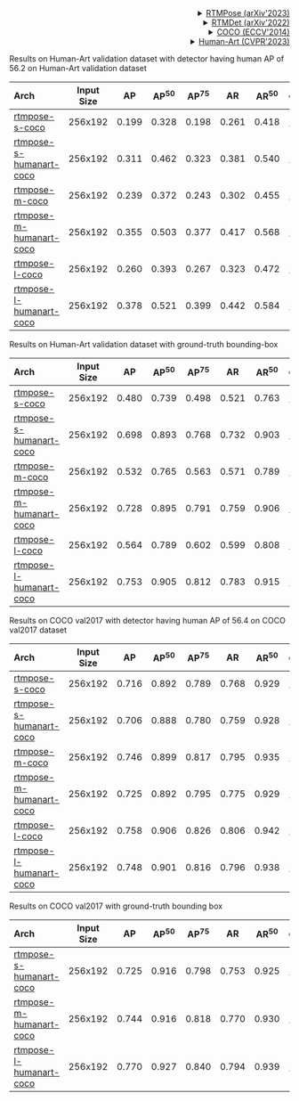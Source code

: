 <!-- [ALGORITHM] -->

<details>
<summary align="right"><a href="https://link.springer.com/chapter/10.1007/978-3-030-58580-8_27">RTMPose (arXiv'2023)</a></summary>

```bibtex
@misc{https://doi.org/10.48550/arxiv.2303.07399,
  doi = {10.48550/ARXIV.2303.07399},
  url = {https://arxiv.org/abs/2303.07399},
  author = {Jiang, Tao and Lu, Peng and Zhang, Li and Ma, Ningsheng and Han, Rui and Lyu, Chengqi and Li, Yining and Chen, Kai},
  keywords = {Computer Vision and Pattern Recognition (cs.CV), FOS: Computer and information sciences, FOS: Computer and information sciences},
  title = {RTMPose: Real-Time Multi-Person Pose Estimation based on MMPose},
  publisher = {arXiv},
  year = {2023},
  copyright = {Creative Commons Attribution 4.0 International}
}

```

</details>

<!-- [BACKBONE] -->

<details>
<summary align="right"><a href="https://arxiv.org/abs/2212.07784">RTMDet (arXiv'2022)</a></summary>

```bibtex
@misc{lyu2022rtmdet,
      title={RTMDet: An Empirical Study of Designing Real-Time Object Detectors},
      author={Chengqi Lyu and Wenwei Zhang and Haian Huang and Yue Zhou and Yudong Wang and Yanyi Liu and Shilong Zhang and Kai Chen},
      year={2022},
      eprint={2212.07784},
      archivePrefix={arXiv},
      primaryClass={cs.CV}
}
```

</details>

<!-- [DATASET] -->

<details>
<summary align="right"><a href="https://link.springer.com/chapter/10.1007/978-3-319-10602-1_48">COCO (ECCV'2014)</a></summary>

```bibtex
@inproceedings{lin2014microsoft,
  title={Microsoft coco: Common objects in context},
  author={Lin, Tsung-Yi and Maire, Michael and Belongie, Serge and Hays, James and Perona, Pietro and Ramanan, Deva and Doll{\'a}r, Piotr and Zitnick, C Lawrence},
  booktitle={European conference on computer vision},
  pages={740--755},
  year={2014},
  organization={Springer}
}
```

</details>

<details>
<summary align="right"><a href="https://idea-research.github.io/HumanArt/">Human-Art (CVPR'2023)</a></summary>

```bibtex
@inproceedings{ju2023humanart,
    title={Human-Art: A Versatile Human-Centric Dataset Bridging Natural and Artificial Scenes},
    author={Ju, Xuan and Zeng, Ailing and Jianan, Wang and Qiang, Xu and Lei, Zhang},
    booktitle={Proceedings of the IEEE/CVF Conference on Computer Vision and Pattern Recognition (CVPR),
    year={2023}}
```

</details>

Results on Human-Art validation dataset with detector having human AP of 56.2 on Human-Art validation dataset

| Arch                                          | Input Size |  AP   | AP<sup>50</sup> | AP<sup>75</sup> |  AR   | AR<sup>50</sup> |                     ckpt                      |                      log                      |
| :-------------------------------------------- | :--------: | :---: | :-------------: | :-------------: | :---: | :-------------: | :-------------------------------------------: | :-------------------------------------------: |
| [rtmpose-s-coco](/configs/body_2d_keypoint/rtmpose/coco/rtmpose-s_8xb256-420e_coco-256x192.py) |  256x192   | 0.199 |      0.328      |      0.198      | 0.261 |      0.418      | [ckpt](https://download.openmmlab.com/mmpose/v1/projects/rtmposev1/rtmpose-s_simcc-coco_pt-aic-coco_420e-256x192-8edcf0d7_20230127.pth) | [log](https://download.openmmlab.com/mmpose/v1/projects/rtmposev1/rtmpose-s_simcc-coco_pt-aic-coco_420e-256x192-8edcf0d7_20230127.json) |
| [rtmpose-s-humanart-coco](/configs/body_2d_keypoint/rtmpose/humanart/rtmpose-s_8xb256-420e_humanart-256x192.py) |  256x192   | 0.311 |      0.462      |      0.323      | 0.381 |      0.540      | [ckpt](https://download.openmmlab.com/mmpose/v1/projects/rtmposev1/rtmpose-s_8xb256-420e_humanart-256x192-5a3ac943_20230611.pth) | [log](https://download.openmmlab.com/mmpose/v1/projects/rtmposev1/rtmpose-s_8xb256-420e_humanart-256x192-5a3ac943_20230611.json) |
| [rtmpose-m-coco](/configs/body_2d_keypoint/rtmpose/coco/rtmpose-m_8xb256-420e_coco-256x192.py) |  256x192   | 0.239 |      0.372      |      0.243      | 0.302 |      0.455      | [ckpt](https://download.openmmlab.com/mmpose/v1/projects/rtmposev1/rtmpose-m_simcc-coco_pt-aic-coco_420e-256x192-d8dd5ca4_20230127.pth) | [log](https://download.openmmlab.com/mmpose/v1/projects/rtmposev1/rtmpose-m_simcc-coco_pt-aic-coco_420e-256x192-d8dd5ca4_20230127.json) |
| [rtmpose-m-humanart-coco](/configs/body_2d_keypoint/rtmpose/humanart/rtmpose-m_8xb256-420e_humanart-256x192.py) |  256x192   | 0.355 |      0.503      |      0.377      | 0.417 |      0.568      | [ckpt](https://download.openmmlab.com/mmpose/v1/projects/rtmposev1/rtmpose-m_8xb256-420e_humanart-256x192-8430627b_20230611.pth) | [log](https://download.openmmlab.com/mmpose/v1/projects/rtmposev1/rtmpose-m_8xb256-420e_humanart-256x192-8430627b_20230611.json) |
| [rtmpose-l-coco](/configs/body_2d_keypoint/rtmpose/coco/rtmpose-l_8xb256-420e_coco-256x192.py) |  256x192   | 0.260 |      0.393      |      0.267      | 0.323 |      0.472      | [ckpt](https://download.openmmlab.com/mmpose/v1/projects/rtmposev1/rtmpose-l_simcc-coco_pt-aic-coco_420e-256x192-1352a4d2_20230127.pth) | [log](https://download.openmmlab.com/mmpose/v1/projects/rtmposev1/rtmpose-l_simcc-coco_pt-aic-coco_420e-256x192-1352a4d2_20230127.json) |
| [rtmpose-l-humanart-coco](/configs/body_2d_keypoint/rtmpose/humanart/rtmpose-l_8xb256-420e_humanart-256x192.py) |  256x192   | 0.378 |      0.521      |      0.399      | 0.442 |      0.584      | [ckpt](https://download.openmmlab.com/mmpose/v1/projects/rtmposev1/rtmpose-l_8xb256-420e_humanart-256x192-389f2cb0_20230611.pth) | [log](https://download.openmmlab.com/mmpose/v1/projects/rtmposev1/rtmpose-l_8xb256-420e_humanart-256x192-389f2cb0_20230611.json) |

Results on Human-Art validation dataset with ground-truth bounding-box

| Arch                                          | Input Size |  AP   | AP<sup>50</sup> | AP<sup>75</sup> |  AR   | AR<sup>50</sup> |                     ckpt                      |                      log                      |
| :-------------------------------------------- | :--------: | :---: | :-------------: | :-------------: | :---: | :-------------: | :-------------------------------------------: | :-------------------------------------------: |
| [rtmpose-s-coco](/configs/body_2d_keypoint/rtmpose/coco/rtmpose-s_8xb256-420e_coco-256x192.py) |  256x192   | 0.480 |      0.739      |      0.498      | 0.521 |      0.763      | [ckpt](https://download.openmmlab.com/mmpose/v1/projects/rtmposev1/rtmpose-s_simcc-coco_pt-aic-coco_420e-256x192-8edcf0d7_20230127.pth) | [log](https://download.openmmlab.com/mmpose/v1/projects/rtmposev1/rtmpose-s_simcc-coco_pt-aic-coco_420e-256x192-8edcf0d7_20230127.json) |
| [rtmpose-s-humanart-coco](/configs/body_2d_keypoint/rtmpose/humanart/rtmpose-s_8xb256-420e_humanart-256x192.py) |  256x192   | 0.698 |      0.893      |      0.768      | 0.732 |      0.903      | [ckpt](https://download.openmmlab.com/mmpose/v1/projects/rtmposev1/rtmpose-s_8xb256-420e_humanart-256x192-5a3ac943_20230611.pth) | [log](https://download.openmmlab.com/mmpose/v1/projects/rtmposev1/rtmpose-s_8xb256-420e_humanart-256x192-5a3ac943_20230611.json) |
| [rtmpose-m-coco](/configs/body_2d_keypoint/rtmpose/coco/rtmpose-m_8xb256-420e_coco-256x192.py) |  256x192   | 0.532 |      0.765      |      0.563      | 0.571 |      0.789      | [ckpt](https://download.openmmlab.com/mmpose/v1/projects/rtmposev1/rtmpose-m_simcc-coco_pt-aic-coco_420e-256x192-d8dd5ca4_20230127.pth) | [log](https://download.openmmlab.com/mmpose/v1/projects/rtmposev1/rtmpose-m_simcc-coco_pt-aic-coco_420e-256x192-d8dd5ca4_20230127.json) |
| [rtmpose-m-humanart-coco](/configs/body_2d_keypoint/rtmpose/humanart/rtmpose-m_8xb256-420e_humanart-256x192.py) |  256x192   | 0.728 |      0.895      |      0.791      | 0.759 |      0.906      | [ckpt](https://download.openmmlab.com/mmpose/v1/projects/rtmposev1/rtmpose-m_8xb256-420e_humanart-256x192-8430627b_20230611.pth) | [log](https://download.openmmlab.com/mmpose/v1/projects/rtmposev1/rtmpose-m_8xb256-420e_humanart-256x192-8430627b_20230611.json) |
| [rtmpose-l-coco](/configs/body_2d_keypoint/rtmpose/coco/rtmpose-l_8xb256-420e_coco-256x192.py) |  256x192   | 0.564 |      0.789      |      0.602      | 0.599 |      0.808      | [ckpt](https://download.openmmlab.com/mmpose/v1/projects/rtmposev1/rtmpose-l_simcc-coco_pt-aic-coco_420e-256x192-1352a4d2_20230127.pth) | [log](https://download.openmmlab.com/mmpose/v1/projects/rtmposev1/rtmpose-l_simcc-coco_pt-aic-coco_420e-256x192-1352a4d2_20230127.json) |
| [rtmpose-l-humanart-coco](/configs/body_2d_keypoint/rtmpose/humanart/rtmpose-l_8xb256-420e_humanart-256x192.py) |  256x192   | 0.753 |      0.905      |      0.812      | 0.783 |      0.915      | [ckpt](https://download.openmmlab.com/mmpose/v1/projects/rtmposev1/rtmpose-l_8xb256-420e_humanart-256x192-389f2cb0_20230611.pth) | [log](https://download.openmmlab.com/mmpose/v1/projects/rtmposev1/rtmpose-l_8xb256-420e_humanart-256x192-389f2cb0_20230611.json) |

Results on COCO val2017 with detector having human AP of 56.4 on COCO val2017 dataset

| Arch                                          | Input Size |  AP   | AP<sup>50</sup> | AP<sup>75</sup> |  AR   | AR<sup>50</sup> |                     ckpt                      |                      log                      |
| :-------------------------------------------- | :--------: | :---: | :-------------: | :-------------: | :---: | :-------------: | :-------------------------------------------: | :-------------------------------------------: |
| [rtmpose-s-coco](/configs/body_2d_keypoint/rtmpose/coco/rtmpose-s_8xb256-420e_coco-256x192.py) |  256x192   | 0.716 |      0.892      |      0.789      | 0.768 |      0.929      | [ckpt](https://download.openmmlab.com/mmpose/v1/projects/rtmposev1/rtmpose-s_simcc-coco_pt-aic-coco_420e-256x192-8edcf0d7_20230127.pth) | [log](https://download.openmmlab.com/mmpose/v1/projects/rtmposev1/rtmpose-s_simcc-coco_pt-aic-coco_420e-256x192-8edcf0d7_20230127.json) |
| [rtmpose-s-humanart-coco](/configs/body_2d_keypoint/rtmpose/humanart/rtmpose-s_8xb256-420e_humanart-256x192.py) |  256x192   | 0.706 |      0.888      |      0.780      | 0.759 |      0.928      | [ckpt](https://download.openmmlab.com/mmpose/v1/projects/rtmposev1/rtmpose-s_8xb256-420e_humanart-256x192-5a3ac943_20230611.pth) | [log](https://download.openmmlab.com/mmpose/v1/projects/rtmposev1/rtmpose-s_8xb256-420e_humanart-256x192-5a3ac943_20230611.json) |
| [rtmpose-m-coco](/configs/body_2d_keypoint/rtmpose/coco/rtmpose-m_8xb256-420e_coco-256x192.py) |  256x192   | 0.746 |      0.899      |      0.817      | 0.795 |      0.935      | [ckpt](https://download.openmmlab.com/mmpose/v1/projects/rtmposev1/rtmpose-m_simcc-coco_pt-aic-coco_420e-256x192-d8dd5ca4_20230127.pth) | [log](https://download.openmmlab.com/mmpose/v1/projects/rtmposev1/rtmpose-m_simcc-coco_pt-aic-coco_420e-256x192-d8dd5ca4_20230127.json) |
| [rtmpose-m-humanart-coco](/configs/body_2d_keypoint/rtmpose/humanart/rtmpose-m_8xb256-420e_humanart-256x192.py) |  256x192   | 0.725 |      0.892      |      0.795      | 0.775 |      0.929      | [ckpt](https://download.openmmlab.com/mmpose/v1/projects/rtmposev1/rtmpose-m_8xb256-420e_humanart-256x192-8430627b_20230611.pth) | [log](https://download.openmmlab.com/mmpose/v1/projects/rtmposev1/rtmpose-m_8xb256-420e_humanart-256x192-8430627b_20230611.json) |
| [rtmpose-l-coco](/configs/body_2d_keypoint/rtmpose/coco/rtmpose-l_8xb256-420e_coco-256x192.py) |  256x192   | 0.758 |      0.906      |      0.826      | 0.806 |      0.942      | [ckpt](https://download.openmmlab.com/mmpose/v1/projects/rtmposev1/rtmpose-l_simcc-coco_pt-aic-coco_420e-256x192-1352a4d2_20230127.pth) | [log](https://download.openmmlab.com/mmpose/v1/projects/rtmposev1/rtmpose-l_simcc-coco_pt-aic-coco_420e-256x192-1352a4d2_20230127.json) |
| [rtmpose-l-humanart-coco](/configs/body_2d_keypoint/rtmpose/humanart/rtmpose-l_8xb256-420e_humanart-256x192.py) |  256x192   | 0.748 |      0.901      |      0.816      | 0.796 |      0.938      | [ckpt](https://download.openmmlab.com/mmpose/v1/projects/rtmposev1/rtmpose-l_8xb256-420e_humanart-256x192-389f2cb0_20230611.pth) | [log](https://download.openmmlab.com/mmpose/v1/projects/rtmposev1/rtmpose-l_8xb256-420e_humanart-256x192-389f2cb0_20230611.json) |

Results on COCO val2017 with ground-truth bounding box

| Arch                                          | Input Size |  AP   | AP<sup>50</sup> | AP<sup>75</sup> |  AR   | AR<sup>50</sup> |                     ckpt                      |                      log                      |
| :-------------------------------------------- | :--------: | :---: | :-------------: | :-------------: | :---: | :-------------: | :-------------------------------------------: | :-------------------------------------------: |
| [rtmpose-s-humanart-coco](/configs/body_2d_keypoint/rtmpose/humanart/rtmpose-s_8xb256-420e_humanart-256x192.py) |  256x192   | 0.725 |      0.916      |      0.798      | 0.753 |      0.925      | [ckpt](https://download.openmmlab.com/mmpose/v1/projects/rtmposev1/rtmpose-s_8xb256-420e_humanart-256x192-5a3ac943_20230611.pth) | [log](https://download.openmmlab.com/mmpose/v1/projects/rtmposev1/rtmpose-s_8xb256-420e_humanart-256x192-5a3ac943_20230611.json) |
| [rtmpose-m-humanart-coco](/configs/body_2d_keypoint/rtmpose/humanart/rtmpose-m_8xb256-420e_humanart-256x192.py) |  256x192   | 0.744 |      0.916      |      0.818      | 0.770 |      0.930      | [ckpt](https://download.openmmlab.com/mmpose/v1/projects/rtmposev1/rtmpose-m_8xb256-420e_humanart-256x192-8430627b_20230611.pth) | [log](https://download.openmmlab.com/mmpose/v1/projects/rtmposev1/rtmpose-m_8xb256-420e_humanart-256x192-8430627b_20230611.json) |
| [rtmpose-l-humanart-coco](/configs/body_2d_keypoint/rtmpose/humanart/rtmpose-l_8xb256-420e_humanart-256x192.py) |  256x192   | 0.770 |      0.927      |      0.840      | 0.794 |      0.939      | [ckpt](https://download.openmmlab.com/mmpose/v1/projects/rtmposev1/rtmpose-l_8xb256-420e_humanart-256x192-389f2cb0_20230611.pth) | [log](https://download.openmmlab.com/mmpose/v1/projects/rtmposev1/rtmpose-l_8xb256-420e_humanart-256x192-389f2cb0_20230611.json) |

